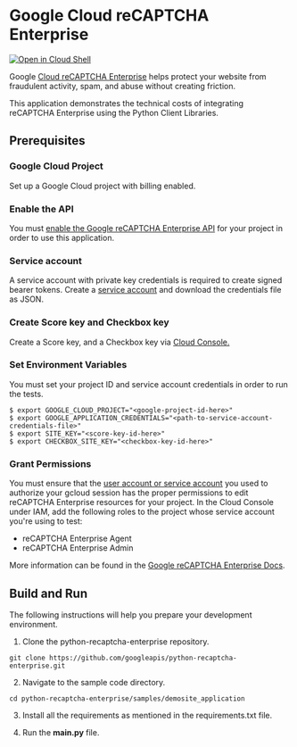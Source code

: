 # Google Cloud reCAPTCHA Enterprise

<a href="https://console.cloud.google.com/cloudshell/open?git_repo=https://github.com/googleapis/python-recaptcha-enterprise&page=editor&open_in_editor=samples/demosite_application/README.md">
<img alt="Open in Cloud Shell" src ="http://gstatic.com/cloudssh/images/open-btn.png"></a>

Google [Cloud reCAPTCHA Enterprise](https://cloud.google.com/recaptcha-enterprise) helps protect your website from fraudulent activity, spam, and abuse without creating friction.

This application demonstrates the technical costs of integrating reCAPTCHA Enterprise using the Python Client Libraries.

## Prerequisites

### Google Cloud Project

Set up a Google Cloud project with billing enabled.

### Enable the API

You must [enable the Google reCAPTCHA Enterprise API](https://console.cloud.google.com/flows/enableapi?apiid=recaptchaenterprise.googleapis.com) for your project in order to use this application.

### Service account

A service account with private key credentials is required to create signed bearer tokens.
Create a [service account](https://console.cloud.google.com/iam-admin/serviceaccounts/create) and download the credentials file as JSON.

### Create Score key and Checkbox key

Create a Score key, and a Checkbox key via [Cloud Console.](https://console.cloud.google.com/security/recaptcha)

### Set Environment Variables

You must set your project ID and service account credentials in order to run the tests.

```
$ export GOOGLE_CLOUD_PROJECT="<google-project-id-here>"
$ export GOOGLE_APPLICATION_CREDENTIALS="<path-to-service-account-credentials-file>"
$ export SITE_KEY="<score-key-id-here>"
$ export CHECKBOX_SITE_KEY="<checkbox-key-id-here>"
```

### Grant Permissions

You must ensure that the [user account or service account](https://cloud.google.com/iam/docs/service-accounts#differences_between_a_service_account_and_a_user_account) you used to authorize your gcloud session has the proper permissions to edit reCAPTCHA Enterprise resources for your project. In the Cloud Console under IAM, add the following roles to the project whose service account you're using to test:

* reCAPTCHA Enterprise Agent
* reCAPTCHA Enterprise Admin

More information can be found in the [Google reCAPTCHA Enterprise Docs](https://cloud.google.com/recaptcha-enterprise/docs/access-control#rbac_iam).


## Build and Run

The following instructions will help you prepare your development environment.


1. Clone the python-recaptcha-enterprise repository.
```
git clone https://github.com/googleapis/python-recaptcha-enterprise.git
```

2. Navigate to the sample code directory.

```
cd python-recaptcha-enterprise/samples/demosite_application
```

3. Install all the requirements as mentioned in the requirements.txt file.


4. Run the **main.py** file.
